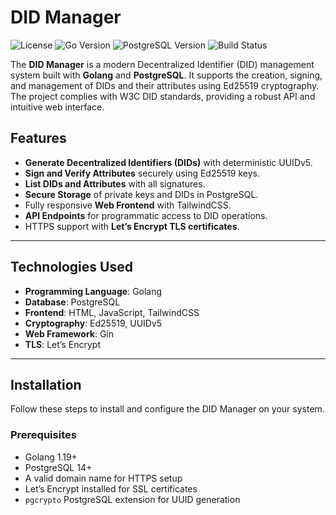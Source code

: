 # DID Manager

![License](https://img.shields.io/badge/license-Apache%202.0-blue?style=flat-square)
![Go Version](https://img.shields.io/badge/Go-1.19-blue)
![PostgreSQL Version](https://img.shields.io/badge/PostgreSQL-14+-blue)
![Build Status](https://img.shields.io/badge/build-passing-green)

The **DID Manager** is a modern Decentralized Identifier (DID) management system built with **Golang** and **PostgreSQL**. It supports the creation, signing, and management of DIDs and their attributes using Ed25519 cryptography. The project complies with W3C DID standards, providing a robust API and intuitive web interface.

## Features

- **Generate Decentralized Identifiers (DIDs)** with deterministic UUIDv5.
- **Sign and Verify Attributes** securely using Ed25519 keys.
- **List DIDs and Attributes** with all signatures.
- **Secure Storage** of private keys and DIDs in PostgreSQL.
- Fully responsive **Web Frontend** with TailwindCSS.
- **API Endpoints** for programmatic access to DID operations.
- HTTPS support with **Let’s Encrypt TLS certificates**.

---

## Technologies Used

- **Programming Language**: Golang
- **Database**: PostgreSQL
- **Frontend**: HTML, JavaScript, TailwindCSS
- **Cryptography**: Ed25519, UUIDv5
- **Web Framework**: Gin
- **TLS**: Let’s Encrypt

---

## Installation

Follow these steps to install and configure the DID Manager on your system.

### Prerequisites

- Golang 1.19+
- PostgreSQL 14+
- A valid domain name for HTTPS setup
- Let’s Encrypt installed for SSL certificates
- `pgcrypto` PostgreSQL extension for UUID generation

